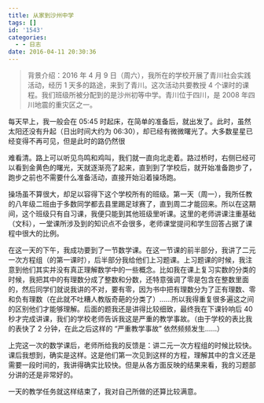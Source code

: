 ```yaml
---
title: 从家到沙州中学
tags: []
id: '1543'
categories:
  - - 日志
date: 2016-04-11 20:30:36
---
```


> 背景介绍：2016 年 4 月 9 日（周六），我所在的学校开展了青川社会实践活动，经历 1 天多的路途，来到了青川。这次活动共要教授 4 个课时的课程。我们班级所被分配到的是沙州初等中学。青川位于四川，是 2008 年四川地震的重灾区之一。

每天早上，我一般会在 05:45 时起床，在简单的准备后，就出发了。此时，虽然太阳还没有升起（日出时间大约为 06:30），却已经有微微曙光了。大多数星星已经变得不再可见，但是此时的路仍然很
<!-- more -->
难看清。路上可以听见鸟鸣和鸡叫，我们就一直向北走着。路过桥时，右侧已经可以看到金黄色的曙光，天就逐渐亮了起来，直到到了学校后，就开始准备跑步了，跑步之前也不需要什么准备活动，直接开始沿着操场跑。

操场虽不算很大，却足以容得下这个学校所有的班级。第一天（周一），我所任教的八年级二班由于多数同学都去县里踢足球赛了，直到周二才能回来。所以在这期间，这个班级只有自习课，我便只能到其他班级里听课。这里的老师讲课注重基础（文科），一堂课所涉及到的知识点不会很多，老师课堂提问和学生回答占据了课程中很大的比例。

在这一天的下午，我成功要到了一节数学课。在这一节课的前半部分，我讲了二元一次方程组（的第一课时），后半部分我给他们上习题课。上习题课的时候，我注意到他们其实并没有真正理解数学中的一些概念。比如我在课上复习实数的分类的时候，我把其中的有理数分成了整数和分数，还特意强调了零是包含在整数里面的，然后同学们就说我讲的不对，要有零，因为书中把有理数分为了正有理数、零和负有理数（在此就不吐糟人教版奇葩的分类了）……所以我得重复很多遍这之间的区别他们才能够理解。后面的题我还是讲得比较细致，最终我在下课铃响后 40 秒才完成讲课，我们的学校老师告诉我这是严重的教学事故。（由于学校的表比我的表快了 2 分钟，在此之后这样的 “严重教学事故” 依然频频发生……）

上完这一次的数学课后，老师所给我的反馈是：讲二元一次方程组的时候比较快。课后我想到，确实是这样。这是他们第一次见到这样的方程，理解其中的含义还是需要一段时间的，我讲得确实比较快。但是从各方面反映的结果来看，我的习题部分讲的还是非常好的。

一天的教学任务就这样结束了，我对自己所做的还算比较满意。
